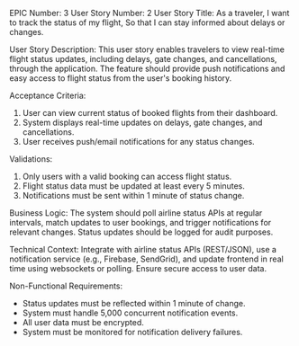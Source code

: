 EPIC Number: 3
User Story Number: 2
User Story Title: As a traveler, I want to track the status of my flight, So that I can stay informed about delays or changes.

User Story Description: This user story enables travelers to view real-time flight status updates, including delays, gate changes, and cancellations, through the application. The feature should provide push notifications and easy access to flight status from the user's booking history.

Acceptance Criteria:
1. User can view current status of booked flights from their dashboard.
2. System displays real-time updates on delays, gate changes, and cancellations.
3. User receives push/email notifications for any status changes.

Validations:
1. Only users with a valid booking can access flight status.
2. Flight status data must be updated at least every 5 minutes.
3. Notifications must be sent within 1 minute of status change.

Business Logic: The system should poll airline status APIs at regular intervals, match updates to user bookings, and trigger notifications for relevant changes. Status updates should be logged for audit purposes.

Technical Context: Integrate with airline status APIs (REST/JSON), use a notification service (e.g., Firebase, SendGrid), and update frontend in real time using websockets or polling. Ensure secure access to user data.

Non-Functional Requirements: 
- Status updates must be reflected within 1 minute of change.
- System must handle 5,000 concurrent notification events.
- All user data must be encrypted.
- System must be monitored for notification delivery failures.